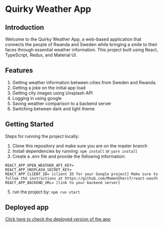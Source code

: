 # Quirky Weather App

## Introduction

Welcome to the Quirky Weather App, a web-based application that connects the people of Rwanda and Sweden while bringing a smile to their faces through essential weather information. This project built using React, TypeScript, Redux, and Material UI.

## Features
1. Getting weather information between cities from Sweden and Rwanda.
2. Getting a joke on the initial app load
3. Getting city images using Unsplash API
4. Logging in using google
5. Saving weather comparison to a backend server
6. Switching between dark and light theme

## Getting Started
Steps for running the project locally:
1. Clone this repository and make sure you are on the master branch
2. Install dependencies by running: ``npm install`` or ``yarn install``
3. Create a .env file and provide the following information: 
  ```
  REACT_APP_OPEN_WEATHER_API_KEY=
  REACT_APP_UNSPLASH_SECRET_KEY=
  REACT_APP_CLIENT_ID= [client ID for your Google project] Make sure to follow the instructions at https://github.com/MomenSherif/react-oauth
  REACT_APP_BACKEND_URL= [link to your backend server]
   ```
5. run the project by: ``npm run start``

## Deployed app
[Click here to check the deployed version of the app](https://quirky-weather-app.netlify.app)
